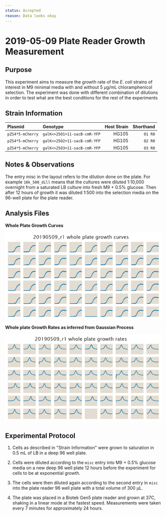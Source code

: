 ```yaml
---
status: Accepted
reason: Data looks okay
---
```


# 2019-05-09 Plate Reader Growth Measurement

## Purpose
This experiment aims to measure the growth rate of the *E. coli* strains of
interest in M9 minimal media with and without 5 µg/mL chloramphenicol selection.
The experiment was done with different combination of dilutions in order to test what are the best conditions for the rest of the experiments

## Strain Information

| Plasmid | Genotype | Host Strain | Shorthand |
| :------ | :------- | ----------: | --------: |
| `pZS4*5-mCherry`| `galK<>25O1+11-sacB-cmR-YFP` |  HG105 |`O1 R0` |
| `pZS4*5-mCherry`| `galK<>25O2+11-sacB-cmR-YFP` |  HG105 |`O2 R0` |
| `pZS4*5-mCherry`| `galK<>25O3+11-sacB-cmR-YFP` |  HG105 |`O3 R0` |

## Notes & Observations
The entry misc in the layout refers to the dilution done on the plate. For example `10k_500_dill` means that the cultures were diluted 1:10,000 overnight from a saturated LB culture into fresh M9 + 0.5% glucose. Then after 12 hours of growth it was diluted 1:500 into the selection media on the 96-well plate for the plate reader.


## Analysis Files

**Whole Plate Growth Curves**

![plate layout](output/growth_plate_summary.png)

**Whole plate Growth Rates as inferred from Gaussian Process**

![plate layout](output/growth_rate_summary.png)

## Experimental Protocol

1. Cells as described in "Strain Information" were grown to saturation in 0.5 mL of LB in a deep 96 well plate.

2. Cells were diluted according to the `misc` entry into M9 + 0.5% glucose media on a new deep 96
well plate 12 hours before the experiment for cells to be at exponential growth.

3. The cells were then diluted again according to the second entry in `misc` into the plate reader 96 well plate with a total volume of 300 µL.

4. The plate was placed in a Biotek Gen5 plate reader and grown at 37C, shaking in a linear mode at the fastest speed. Measurements were taken every 7 minutes for approximately 24 hours.
